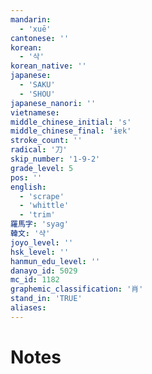 ```yaml
---
mandarin:
  - 'xuē'
cantonese: ''
korean:
  - '삭'
korean_native: ''
japanese:
  - 'SAKU'
  - 'SHOU'
japanese_nanori: ''
vietnamese:
middle_chinese_initial: 's'
middle_chinese_final: 'ɨɐk'
stroke_count: ''
radical: '刀'
skip_number: '1-9-2'
grade_level: 5
pos: ''
english:
  - 'scrape'
  - 'whittle'
  - 'trim'
羅馬字: 'syag'
韓文: '샥'
joyo_level: ''
hsk_level: ''
hanmun_edu_level: ''
danayo_id: 5029
mc_id: 1182
graphemic_classification: '肖'
stand_in: 'TRUE'
aliases:
---
```


# Notes
